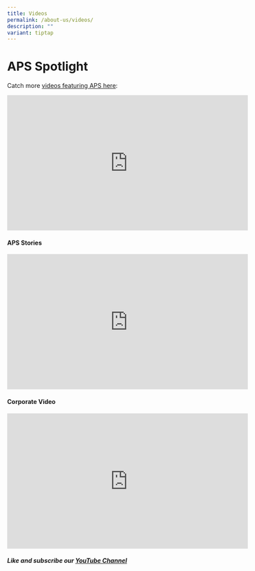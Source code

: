```yaml
---
title: Videos
permalink: /about-us/videos/
description: ""
variant: tiptap
---
```

APS Spotlight
=============

Catch more&nbsp;[videos featuring APS here](https://youtube.com/playlist?list=PLzyzUNYhGjzU3p0nDHeRcPouqllRooBvV):

<iframe width="560" height="315" src="https://www.youtube.com/embed/Dbu3egnwCEM?list=PLzyzUNYhGjzU3p0nDHeRcPouqllRooBvV" title="CNA | Don't Call Us Beaten | E04: Teen Spirit" frameborder="0" allow="accelerometer; autoplay; clipboard-write; encrypted-media; gyroscope; picture-in-picture" allowfullscreen=""></iframe>

#### APS Stories

<iframe allowfullscreen="" allow="accelerometer; autoplay; clipboard-write; encrypted-media; gyroscope; picture-in-picture; web-share" frameborder="0" title="YouTube video player" src="https://www.youtube.com/embed/videoseries?list=PLzyzUNYhGjzVo6hZkoyPp5nDdfivCVlta" height="315" width="560"></iframe>

#### Corporate Video

<iframe width="560" height="315" src="https://www.youtube.com/embed/IpH_2NFobZU?list=PLzyzUNYhGjzUKF2ix1kzUxRQpQdfanAFH" title="APS Corporate Video 2017" frameborder="0" allow="accelerometer; autoplay; clipboard-write; encrypted-media; gyroscope; picture-in-picture" allowfullscreen=""></iframe>



##### Like and subscribe our [YouTube Channel](https://www.youtube.com/channel/UCELGcRS7xPL_wnSdZqr2Hcg)